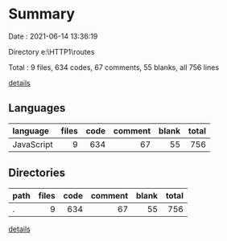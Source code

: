 # Summary

Date : 2021-06-14 13:36:19

Directory e:\HTTP1\routes

Total : 9 files,  634 codes, 67 comments, 55 blanks, all 756 lines

[details](details.md)

## Languages
| language | files | code | comment | blank | total |
| :--- | ---: | ---: | ---: | ---: | ---: |
| JavaScript | 9 | 634 | 67 | 55 | 756 |

## Directories
| path | files | code | comment | blank | total |
| :--- | ---: | ---: | ---: | ---: | ---: |
| . | 9 | 634 | 67 | 55 | 756 |

[details](details.md)